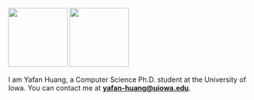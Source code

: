 <img src="https://github-readme-stats.vercel.app/api?username=hyfshishen&count_private=true&show_icons=true&layout=compact&hide=prs&hide_title=true" height="120"> <img src="https://github-readme-stats.vercel.app/api/top-langs/?username=hyfshishen&layout=compact&exclude_repo=HDL-ZJU&hide_title=true&langs_count=4" height="120">


I am Yafan Huang, a Computer Science Ph.D. student at the University of Iowa. You can contact me at **yafan-huang@uiowa.edu**.
